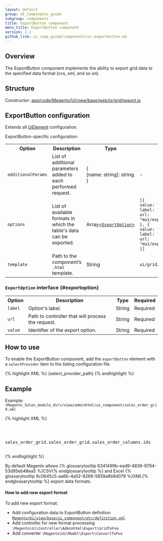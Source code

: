 ```yaml
---
layout: default
group: UI_Components_guide
subgroup: components
title: ExportButton component
menu_title: ExportButton component
version: 2.2
github_link: ui_comp_guide/components/ui-exportbutton.md
---
```


## Overview

The ExportButton component implements the ability to export grid data to the specified data format (cvs, xml, and so on).

## Structure

Constructor: [app/code/Magento/Ui/view/base/web/js/grid/export.js]({{site.mage2200url}}app/code/Magento/Ui/view/base/web/js/grid/export.js)

## ExportButton configuration

Extends all [UiElement]({{page.baseurl}}ui_comp_guide/concepts/ui_comp_uielement_concept.html) configuration.

ExportButton-specific configuration:

<table>
  <tr>
    <th>Option</th>
    <th>Description</th>
    <th>Type</th>
    <th>Default</th>
  </tr>
  <tr>
    <td><code>additionalParams</code></td>
    <td>List of additional parameters added to each performed request.</td>
    <td>{<br>[name: string]: string<br>}</td>
    <td>-</td>
  </tr>
  <tr>
    <td><code>options</code></td>
    <td>List of available formats in which the table's data can be exported.</td>
    <td>Array<a href="#exportoption">&lt;<code>ExportOption</code>&gt;</a> </td>
    <td><code>[{<br>value: "csv",<br>label: "CSV",<br>url: "mui/export/gridToCsv"<br>}, {<br>value: "xml",<br>label: "Excel XML",<br>url: "mui/export/gridToXml"<br>}]</code></td>
  </tr>
  <tr>
    <td><code>template</code></td>
    <td>Path to the component’s <code>.html</code> template.</td>
    <td>String</td>
    <td><code>ui/grid/exportButton</code></td>
  </tr>
</table>

### `ExportOption` interface {#exportoption}

<table>
  <tr>
    <th>Option</th>
    <th>Description</th>
    <th>Type</th>
    <th>Required</th>
  </tr>
  <tr>
    <td><code>label</code></td>
    <td>Option's label.</td>
    <td>String</td>
    <td>Required</td>
  </tr>
  <tr>
    <td><code>url</code></td>
    <td>Path to controller that will process the request.</td>
    <td>String</td>
    <td>Required</td>
  </tr>
  <tr>
    <td><code>value</code></td>
    <td>Identifier of the export option.</td>
    <td>String</td>
    <td>Required</td>
  </tr>
</table>

## How to use

To enable the ExportButton сomponent, add the `exportButton` element with a `selectProvider` item to the listing configuration file.

{% highlight XML %}
<exportButton name="export_button">
    <argument name="data" xsi:type="array">
        <item name="config" xsi:type="array">
            <item name="selectProvider" xsi:type="string">{select_provider_path}</item>
        </item>
    </argument>
</exportButton>
{% endhighlight %}

## Example

Example: `<Magento_Sales_module_dir>/view/adminhtml/ui_component/sales_order_grid.xml`

{% highlight XML %}
<listing xmlns:xsi="http://www.w3.org/2001/XMLSchema-instance">
    <container name="listing_top">
        <exportButton name="export_button">
            <argument name="data" xsi:type="array">
                <item name="config" xsi:type="array">
                    <item name="selectProvider" xsi:type="string">sales_order_grid.sales_order_grid.sales_order_columns.ids</item>
                </item>
            </argument>
        </exportButton>
    </container>
</listing>
{% endhighlight %}

By default Magento allows {% glossarytooltip 6341499b-ead9-4836-9794-53d95eb48ea5 %}CSV{% endglossarytooltip %} and Excel {% glossarytooltip 8c0645c5-aa6b-4a52-8266-5659a8b9d079 %}XML{% endglossarytooltip %} export data formats.

#### How to add new export format

To add new export format:

* Add configuration data to ExportButton definition <a href="{{page.baseurl}}ui-library/ui-definition.html">`Magento/Ui/view/base/ui_component/etc/definition.xml`</a>
* Add controller for new format processing `\Magento\Ui\Controller\Adminhtml\Export\GridToFoo`
* Add converter `\Magento\Ui\Model\Export\ConvertToFoo`
